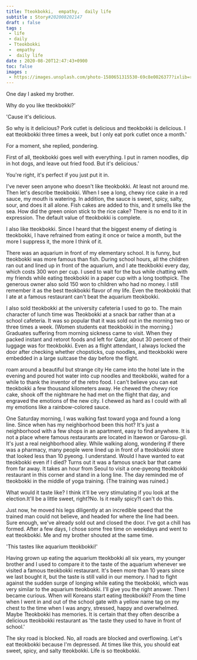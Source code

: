 ```yaml
---
title: Tteokbokki,  empathy,  daily life
subtitle : Story#202008202147
draft : false
tags :
 - life
 - daily
 - Tteokbokki
 -  empathy
 -  daily life
date : 2020-08-20T12:47:43+0900
toc: false
images : 
 - https://images.unsplash.com/photo-1580651315530-69c8e0026377?ixlib=rb-1.2.1&q=80&fm=jpg&crop=entropy&cs=tinysrgb&w=1080&fit=max&ixid=eyJhcHBfaWQiOjE1NTU0OX0
---
```


One day I asked my brother.  

Why do you like tteokbokki?’  

'Cause it's delicious.  

So why is it delicious? Pork cutlet is delicious and tteokbokki is delicious. I eat tteokbokki three times a week, but I only eat pork cutlet once a month.'  

For a moment, she replied, pondering.  

First of all, tteokbokki goes well with everything. I put in ramen noodles, dip in hot dogs, and leave out fried food. But it's delicious.'  

You're right, it's perfect if you just put it in.  

I've never seen anyone who doesn't like tteokbokki. At least not around me. Then let's describe tteokbokki. When I see a long, chewy rice cake in a red sauce, my mouth is watering. In addition, the sauce is sweet, spicy, salty, sour, and does it all alone. Fish cakes are added to this, and it smells like the sea. How did the green onion stick to the rice cake? There is no end to it in expression. The default value of tteokbokki is complete.  

I also like tteokbokki. Since I heard that the biggest enemy of dieting is tteokbokki, I have refrained from eating it once or twice a month, but the more I suppress it, the more I think of it.  

There was an aquarium in front of my elementary school. It is funny, but tteokbokki was more famous than fish. During school hours, all the children ran out and lined up in front of the aquarium, and I ate tteokbokki every day, which costs 300 won per cup. I used to wait for the bus while chatting with my friends while eating tteokbokki in a paper cup with a long toothpick. The generous owner also sold 150 won to children who had no money. I still remember it as the best tteokbokki flavor of my life. Even the tteokbokki that I ate at a famous restaurant can't beat the aquarium tteokbokki.  

I also sold tteokbokki at the university cafeteria I used to go to. The main character of lunch time was Tteokbokki at a snack bar rather than at a school cafeteria. It was so popular that it was sold out in the morning two or three times a week. (Women students eat tteokbokki in the morning.) Graduates suffering from morning sickness came to visit. When they packed instant and retorot foods and left for Qatar, about 30 percent of their luggage was for tteokbokki. Even as a flight attendant, I always locked the door after checking whether chopsticks, cup noodles, and tteokbokki were embedded in a large suitcase the day before the flight.  

roam around a beautiful but strange city He came into the hotel late in the evening and poured hot water into cup noodles and tteokbokki, waited for a while to thank the inventor of the retro food. I can't believe you can eat tteokbokki a few thousand kilometers away. He chewed the chewy rice cake, shook off the nightmare he had met on the flight that day, and engraved the emotions of the new city. I chewed as hard as I could with all my emotions like a rainbow-colored sauce.  

One Saturday morning, I was walking fast toward yoga and found a long line. Since when has my neighborhood been this hot? It's just a neighborhood with a few shops in an apartment, easy to find anywhere. It is not a place where famous restaurants are located in Itaewon or Garosu-gil. It's just a real neighborhood alley. While walking along, wondering if there was a pharmacy, many people were lined up in front of a tteokbokki store that looked less than 10 pyeong. I understand. Would I have wanted to eat tteokbokki even if I died? Turns out it was a famous snack bar that came from far away. It takes an hour from Seoul to visit a one-pyeong tteokbokki restaurant in this corner and stand in a long line. The day reminded me of tteokbokki in the middle of yoga training. (The training was ruined.)  

What would it taste like? I think it'll be very stimulating if you look at the election.It'll be a little sweet, right?No. Is it really spicy?I can't do this.  

Just now, he moved his legs diligently at an incredible speed that the trained man could not believe, and headed for where the line had been. Sure enough, we've already sold out and closed the door. I've got a chill has formed. After a few days, I chose some free time on weekdays and went to eat tteokbokki. Me and my brother shouted at the same time.  

'This tastes like aquarium tteokbokki!'  

Having grown up eating the aquarium tteokbokki all six years, my younger brother and I used to compare it to the taste of the aquarium whenever we visited a famous tteokbokki restaurant. It's been more than 10 years since we last bought it, but the taste is still valid in our memory. I had to fight against the sudden surge of longing while eating the tteokbokki, which was very similar to the aquarium tteokbokki. I'll give you the right answer. Then I became curious. When will Koreans start eating tteokbokki? From the time when I went in and out of the school gate with a yellow name tag on my chest to the time when I was angry, stressed, happy and overwhelmed. Maybe Tteokbokki has memories. It is certain that they often describe a delicious tteokbokki restaurant as 'the taste they used to have in front of school.'  

The sky road is blocked. No, all roads are blocked and overflowing. Let's eat tteokbokki because I'm depressed. At times like this, you should eat sweet, spicy, and salty tteokbokki. Life is so tteokbokki.  

